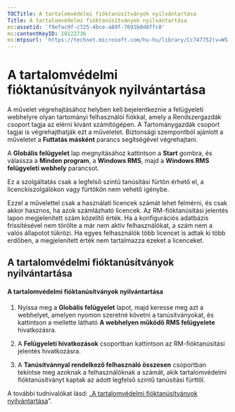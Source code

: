 ```yaml
---
TOCTitle: A tartalomvédelmi fióktanúsítványok nyilvántartása
Title: A tartalomvédelmi fióktanúsítványok nyilvántartása
ms:assetid: 'f9efac9f-c725-4bce-a89f-7691b0d8ffc0'
ms:contentKeyID: 18122736
ms:mtpsurl: 'https://technet.microsoft.com/hu-hu/library/Cc747752(v=WS.10)'
---
```


A tartalomvédelmi fióktanúsítványok nyilvántartása
==================================================

A művelet végrehajtásához helyben kell bejelentkeznie a felügyeleti webhelyre olyan tartományi felhasználói fiókkal, amely a Rendszergazdák csoport tagja az elérni kívánt számítógépen. A Tartománygazdák csoport tagjai is végrehajthatják ezt a műveletet. Biztonsági szempontból ajánlott a műveletet a **Futtatás másként** parancs segítségével végrehajtani.

A **Globális felügyelet** lap megnyitásához kattintson a **Start** gombra, és válassza a **Minden program**, a **Windows RMS**, majd a **Windows RMS felügyeleti webhely** parancsot.

Ez a szolgáltatás csak a legfelső szintű tanúsítási fürtön érhető el, a licenckiszolgálókon vagy fürtökön nem vehető igénybe.

Ezzel a művelettel csak a használati licencek számát lehet felmérni, és csak akkor hasznos, ha azok számlázható licencek. Az RM-fióktanúsítási jelentés lapon megjelenített szám közelítő érték. Ha a konfigurációs adatbázis frissítésével nem törölte a már nem aktív felhasználókat, a szám nem a valós állapotot tükrözi. Ha egyes felhasználók több licencet is adtak ki több erdőben, a megjelenített érték nem tartalmazza ezeket a licenceket.

A tartalomvédelmi fióktanúsítványok nyilvántartása
--------------------------------------------------

#### A tartalomvédelmi fióktanúsítványok nyilvántartása

1.  Nyissa meg a **Globális felügyelet** lapot, majd keresse meg azt a webhelyet, amelyen nyomon szeretné követni a tanúsítványokat, és kattintson a mellette látható **A webhelyen működő RMS felügyelete** hivatkozásra.

2.  A **Felügyeleti hivatkozások** csoportban kattintson az RM-fióktanúsítási jelentés hivatkozásra.

3.  A **Tanúsítvánnyal rendelkező felhasználó összesen** csoportban tekintse meg azoknak a felhasználóknak a számát, akik tartalomvédelmi fióktanúsítványt kaptak az adott legfelső szintű tanúsítási fürttől.

A további tudnivalókat lásd: „[A tartalomvédelmi fióktanúsítványok nyilvántartása](https://technet.microsoft.com/5bb0f3cf-fc44-4e60-a93f-c789d6f8a902)”.
